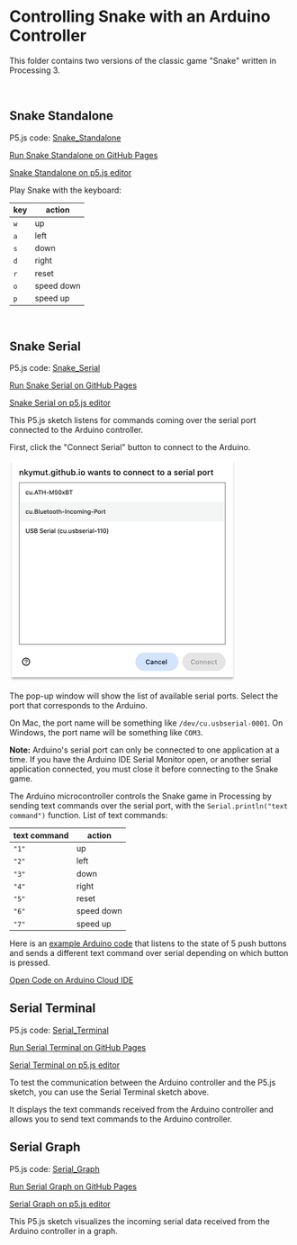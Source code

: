# Controlling Snake with an Arduino Controller

This folder contains two versions of the classic game "Snake" written in Processing 3.

<br>

## Snake Standalone

P5.js code: [Snake_Standalone](Snake_Standalone)

[Run Snake Standalone on GitHub Pages](https://nkymut.github.io/Electronics-As-Material/snake.p5/Snake_Standalone/) 


[Snake Standalone on p5.js editor](https://editor.p5js.org/didny/sketches/CW3YCe8hN)


Play Snake with the keyboard:

| key | action |
|---|---|
| `w` | up |
| `a` | left |
| `s` | down |
| `d` | right |
| `r` | reset |
| `o` | speed down |
| `p` | speed up | 

<br>

## Snake Serial

P5.js code: [Snake_Serial](Snake_Serial)

[Run Snake Serial on GitHub Pages](https://nkymut.github.io/Electronics-As-Material/snake.p5/Snake_Serial/) 

[Snake Serial on p5.js editor](https://editor.p5js.org/didny/sketches/NJRb-zhcT)


This P5.js sketch listens for commands coming over the serial port connected to the Arduino controller. 

First, click the "Connect Serial" button to connect to the Arduino.

![Select Serial Port](../img/connectSerial.png)

The pop-up window will show the list of available serial ports. Select the port that corresponds to the Arduino. 

On Mac, the port name will be something like `/dev/cu.usbserial-0001`.
On Windows, the port name will be something like `COM3`.

**Note:** Arduino's serial port can only be connected to one application at a time. If you have the Arduino IDE Serial Monitor open, or another serial application connected, you must close it before connecting to the Snake game. 

<!-- 
To figure out which Serial port Processing should be listening to, open the run the following [Processing sketch](check_serial).

![Processing Serial](../img/processing_serialcheck.png)

Check the print out in the black rectangle at the bottom of the processing IDE. You should see a series of lines, starting with `[ 0 ]` with the different ports your computer has. Find out with port Arduino uses. (Still not sure which is the Arduino? Check the serial port list in the Arduino IDE. Or, unplug the Arduino and run the Processing sketch and see which port disappears). -->

<!-- Change the value of `serial_port_index` in the `Snake_Serial.pde` file to match the port number corresponding to the Arduino. -->

The Arduino microcontroller controls the Snake game in Processing by sending text commands over the serial port, with the `Serial.println("text command")` function. List of text commands:

| text command | action |
|---|---|
| `"1"` | up |
| `"2"` | left |
| `"3"` | down |
| `"4"` | right |
| `"5"` | reset |
| `"6"` | speed down |
| `"7"` | speed up | 

Here is an [example Arduino code](./Snake_ArduinoExamples/Snake_ArduinoExample/) that listens to the state of 5 push buttons and sends a different text command over serial depending on which button is pressed.

[Open Code on Arduino Cloud IDE](https://app.arduino.cc/sketches/9495749f-97d7-4f49-9abe-1cbe66571d1b?view-mode=preview) 

## Serial Terminal

P5.js code: [Serial_Terminal](serial_terminal)

[Run Serial Terminal on GitHub Pages](https://nkymut.github.io/Electronics-As-Material/snake.p5/serial_terminal/) 

[Serial Terminal on p5.js editor](https://editor.p5js.org/didny/sketches/t6M5I7tHj)

To test the communication between the Arduino controller and the P5.js sketch, you can use the Serial Terminal sketch above.

It displays the text commands received from the Arduino controller and allows you to send text commands to the Arduino controller.

## Serial Graph

P5.js code: [Serial_Graph](serial_graph)

[Run Serial Graph on GitHub Pages](https://nkymut.github.io/Electronics-As-Material/snake.p5/serial_graph/) 

[Serial Graph on p5.js editor](https://editor.p5js.org/didny/sketches/kRUEcMKTv)

This P5.js sketch visualizes the incoming serial data received from the Arduino controller in a graph.
